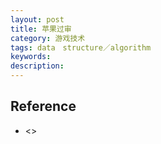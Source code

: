 ```yaml
---
layout: post
title: 苹果过审
category: 游戏技术
tags: data　structure／algorithm
keywords: 
description: 
---
```




## Reference

* <>
